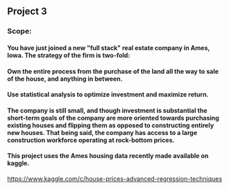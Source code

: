 ## Project 3

### Scope: 

#### You have just joined a new "full stack" real estate company in Ames, Iowa. The strategy of the firm is two-fold:

#### Own the entire process from the purchase of the land all the way to sale of the house, and anything in between.
#### Use statistical analysis to optimize investment and maximize return.
#### The company is still small, and though investment is substantial the short-term goals of the company are more oriented towards purchasing existing houses and flipping them as opposed to constructing entirely new houses. That being said, the company has access to a large construction workforce operating at rock-bottom prices.

#### This project uses the Ames housing data recently made available on kaggle.
https://www.kaggle.com/c/house-prices-advanced-regression-techniques
